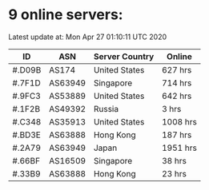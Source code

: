 # 9 online servers:

Latest update at: Mon Apr 27 01:10:11 UTC 2020

| ID | ASN | Server Country | Online |
| -- | --- | -------------- | ------ |
| #.D09B | AS174 | United States | 627 hrs |
| #.7F1D | AS63949 | Singapore | 714 hrs |
| #.9FC3 | AS53889 | United States | 642 hrs |
| #.1F2B | AS49392 | Russia | 3 hrs |
| #.C348 | AS35913 | United States | 1008 hrs |
| #.BD3E | AS63888 | Hong Kong | 187 hrs |
| #.2A79 | AS63949 | Japan | 1951 hrs |
| #.66BF | AS16509 | Singapore | 38 hrs |
| #.33B9 | AS63888 | Hong Kong | 23 hrs |

